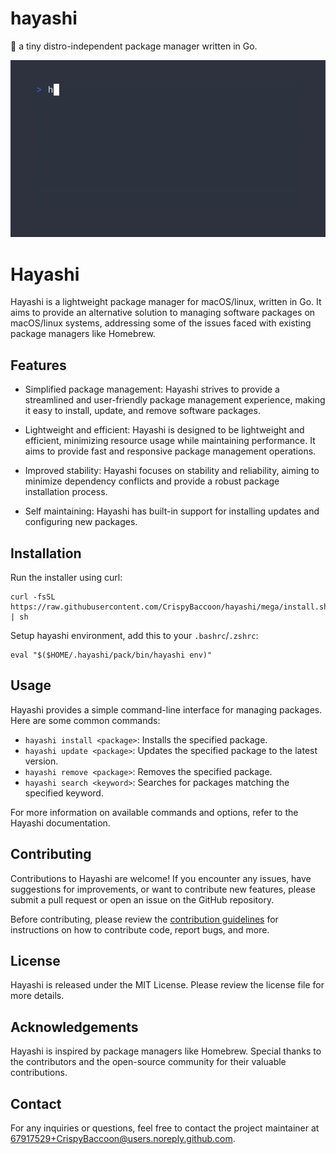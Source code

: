 # hayashi

:seedling: a tiny distro-independent package manager written in Go.

![hayashi-show](./assets/show-neovim.gif)

# Hayashi

Hayashi is a lightweight package manager for macOS/linux, written in Go. It aims to
provide an alternative solution to managing software packages on macOS/linux systems,
addressing some of the issues faced with existing package managers like
Homebrew.

## Features

-   Simplified package management: Hayashi strives to provide a streamlined and
    user-friendly package management experience, making it easy to install,
    update, and remove software packages.

-   Lightweight and efficient: Hayashi is designed to be lightweight and
    efficient, minimizing resource usage while maintaining performance. It aims
    to provide fast and responsive package management operations.

-   Improved stability: Hayashi focuses on stability and reliability, aiming to
    minimize dependency conflicts and provide a robust package installation
    process.

-   Self maintaining: Hayashi has built-in support for installing updates and
    configuring new packages.

## Installation

Run the installer using curl:
```shell
curl -fsSL https://raw.githubusercontent.com/CrispyBaccoon/hayashi/mega/install.sh | sh
```
Setup hayashi environment, add this to your `.bashrc`/`.zshrc`:
```shell
eval "$($HOME/.hayashi/pack/bin/hayashi env)"
```

## Usage

Hayashi provides a simple command-line interface for managing packages. Here
are some common commands:

-   `hayashi install <package>`: Installs the specified package.
-   `hayashi update <package>`: Updates the specified package to the latest version.
-   `hayashi remove <package>`: Removes the specified package.
-   `hayashi search <keyword>`: Searches for packages matching the specified keyword.

For more information on available commands and options, refer to the Hayashi
documentation.

## Contributing

Contributions to Hayashi are welcome! If you encounter any issues, have
suggestions for improvements, or want to contribute new features, please submit
a pull request or open an issue on the GitHub repository.

Before contributing, please review the [contribution
guidelines](https://github.com/crispybaccoon/hayashi/blob/main/CONTRIBUTING.md)
for instructions on how to contribute code, report bugs, and more.

## License

Hayashi is released under the MIT License. Please review the license file for more details.

## Acknowledgements

Hayashi is inspired by package managers like Homebrew. Special thanks to the
contributors and the open-source community for their valuable contributions.

## Contact

For any inquiries or questions, feel free to contact the project maintainer at
[67917529+CrispyBaccoon@users.noreply.github.com]().
